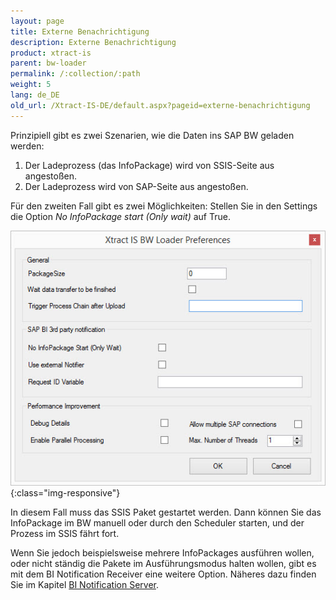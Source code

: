 ```yaml
---
layout: page
title: Externe Benachrichtigung
description: Externe Benachrichtigung
product: xtract-is
parent: bw-loader
permalink: /:collection/:path
weight: 5
lang: de_DE
old_url: /Xtract-IS-DE/default.aspx?pageid=externe-benachrichtigung
---
```


Prinzipiell gibt es zwei Szenarien, wie die Daten ins SAP BW geladen werden:

1. Der Ladeprozess (das InfoPackage) wird von SSIS-Seite aus angestoßen.
2. Der Ladeprozess wird von SAP-Seite aus angestoßen.

Für den zweiten Fall gibt es zwei Möglichkeiten: Stellen Sie in den Settings die Option *No InfoPackage start (Only wait)* auf True. 

![XIS_BWL_Settings](/img/content/XIS_BWL_Settings.jpg){:class="img-responsive"}

In diesem Fall muss das SSIS Paket gestartet werden. Dann können Sie das InfoPackage im BW manuell oder durch den Scheduler starten, und der Prozess im SSIS fährt fort.

Wenn Sie jedoch beispielsweise mehrere InfoPackages ausführen wollen, oder nicht ständig die Pakete im Ausführungsmodus halten wollen, gibt es mit dem BI Notification Receiver eine weitere Option. Näheres dazu finden Sie im Kapitel [BI Notification Server](../bi-notification-server).


